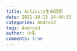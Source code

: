```yaml
---
title: Activity生命周期
date: 2021-10-15 14:44:53
categories: Android
tags: Android
author: 小朱
comments: true
---
```


# 

